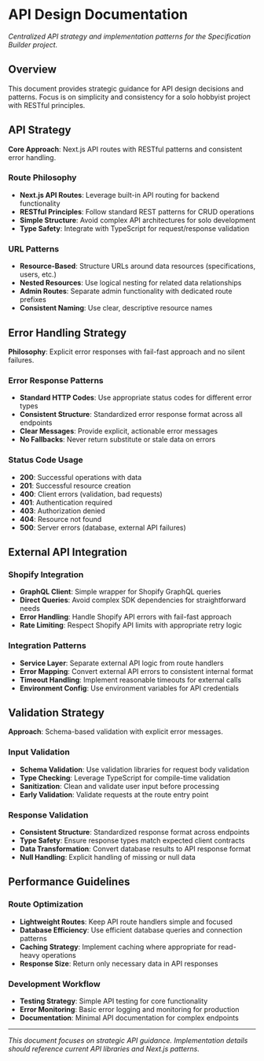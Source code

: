 # API Design Documentation

*Centralized API strategy and implementation patterns for the Specification Builder project.*

## Overview

This document provides strategic guidance for API design decisions and patterns. Focus is on simplicity and consistency for a solo hobbyist project with RESTful principles.

## API Strategy

**Core Approach**: Next.js API routes with RESTful patterns and consistent error handling.

### Route Philosophy
- **Next.js API Routes**: Leverage built-in API routing for backend functionality
- **RESTful Principles**: Follow standard REST patterns for CRUD operations
- **Simple Structure**: Avoid complex API architectures for solo development
- **Type Safety**: Integrate with TypeScript for request/response validation

### URL Patterns
- **Resource-Based**: Structure URLs around data resources (specifications, users, etc.)
- **Nested Resources**: Use logical nesting for related data relationships
- **Admin Routes**: Separate admin functionality with dedicated route prefixes
- **Consistent Naming**: Use clear, descriptive resource names

## Error Handling Strategy

**Philosophy**: Explicit error responses with fail-fast approach and no silent failures.

### Error Response Patterns
- **Standard HTTP Codes**: Use appropriate status codes for different error types
- **Consistent Structure**: Standardized error response format across all endpoints
- **Clear Messages**: Provide explicit, actionable error messages
- **No Fallbacks**: Never return substitute or stale data on errors

### Status Code Usage
- **200**: Successful operations with data
- **201**: Successful resource creation
- **400**: Client errors (validation, bad requests)
- **401**: Authentication required
- **403**: Authorization denied
- **404**: Resource not found
- **500**: Server errors (database, external API failures)

## External API Integration

### Shopify Integration
- **GraphQL Client**: Simple wrapper for Shopify GraphQL queries
- **Direct Queries**: Avoid complex SDK dependencies for straightforward needs
- **Error Handling**: Handle Shopify API errors with fail-fast approach
- **Rate Limiting**: Respect Shopify API limits with appropriate retry logic

### Integration Patterns
- **Service Layer**: Separate external API logic from route handlers
- **Error Mapping**: Convert external API errors to consistent internal format
- **Timeout Handling**: Implement reasonable timeouts for external calls
- **Environment Config**: Use environment variables for API credentials

## Validation Strategy

**Approach**: Schema-based validation with explicit error messages.

### Input Validation
- **Schema Validation**: Use validation libraries for request body validation
- **Type Checking**: Leverage TypeScript for compile-time validation
- **Sanitization**: Clean and validate user input before processing
- **Early Validation**: Validate requests at the route entry point

### Response Validation
- **Consistent Structure**: Standardized response format across endpoints
- **Type Safety**: Ensure response types match expected client contracts
- **Data Transformation**: Convert database results to API response format
- **Null Handling**: Explicit handling of missing or null data

## Performance Guidelines

### Route Optimization
- **Lightweight Routes**: Keep API route handlers simple and focused
- **Database Efficiency**: Use efficient database queries and connection patterns
- **Caching Strategy**: Implement caching where appropriate for read-heavy operations
- **Response Size**: Return only necessary data in API responses

### Development Workflow
- **Testing Strategy**: Simple API testing for core functionality
- **Error Monitoring**: Basic error logging and monitoring for production
- **Documentation**: Minimal API documentation for complex endpoints

---

*This document focuses on strategic API guidance. Implementation details should reference current API libraries and Next.js patterns.*
